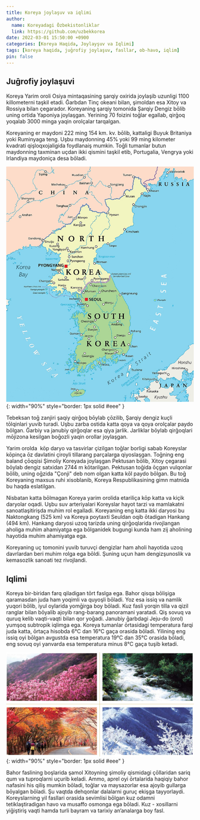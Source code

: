 ```yaml
---
title: Koreya joylaşuv va iqlimi
author:
  name: Koreyadagi Ōzbekistonliklar
  link: https://github.com/uzbekkorea
date: 2022-03-01 15:50:00 +0900
categories: [Koreya Haqida, Joylayşuv va Iqlimi]
tags: [koreya haqida, juḡrofiy joylaşuv, fasllar, ob-havo, iqlim]
pin: false
---
```


## Juḡrofiy joylaşuvi
Koreya Yarim oroli Osiya mintaqasining şarqiy oxirida joylaşib uzunligi 1100 killometerni taşkil etadi. Ḡarbdan Tinç okeani bilan, şimoldan esa Xitoy va Rossiya bilan çegarador. Koreyaning şarqiy tomonida Şarqiy Dengiz bōlib uning ortida Yaponiya joylaşgan. Yerining 70 foizini toḡlar egallab, qirḡoq yoqalab 3000 minga yaqin orolçalar tarqalgan.

Koreyaning er maydoni 222 ming 154 km. kv. bōlib, kattaligi Buyuk Britaniya yoki Ruminyaga teng. Uşbu maydonning 45% yoki 99 ming kilometer kvadrati qişloqxojaligida foydlanaiş mumkin. Toḡli tumanlar butun maydonning taxminan uçdan ikki qismini taşkil etib, Portugalia, Vengrya yoki Irlandiya maydoniça desa bōladi.

![Koreyada Haritasi](/assets/posts/img/korean-peninsula-map.jpg){: width="90%" style="border: 1px solid #eee" }

Tebeksan toḡ zanjiri şaqiy qirḡoq bōylab çōzilib, Şarqiy dengiz kuçli tōlqinlari yuvib turadi. Uşbu zarba ostida katta qoya va qoya orolçalar paydo bōlgan. Ḡarbiy va janubiy qirḡoqlar esa qiya jarlik. Jarliklar bōylab qirḡoqlari mōjizona kesilgan boḡozli yaqin orollar joylaşgan.

Yarim orolda  kōp daryo va tasvirlar çizilgan toḡlar borligi sabab Koreyslar kōpinça ōz davlatini çiroyli tillarang parçalarga qiyoslaşgan. Toḡning eng baland çōqqisi Şimoliy Koreyada joylaşgan Pektusan bōlib, Xitoy çegarasi bōylab dengiz satxidan 2744 m kōtarilgan. Pektusan toḡida ōçgan vulqonlar bōlib, uning oḡzida "Çonji" deb nom olgan katta kōl paydo bōlgan. Bu toḡ Koreyaning maxsus ruhi xisoblanib, Koreya Respublikasining gimn matnida bu haqda eslatilgan.

Nisbatan katta bōlmagan Koreya yarim orolida etariliça kōp katta va kiçik daryolar oqadi. Uşbu suv arteriyalari Koreyslar hayot tarzi va mamlakatni sanoatlaşitirişda muhim rol egalladi. Koreyaning eng katta ikki daryosi bu Naktongkang (525 km) va Koreya poytaxti Seuldan oqib ōtadigan Hankang (494 km). Hankang daryosi uzoq tarizda uning qirḡoqlarida rivojlangan aholiga muhim ahamiyatga ega bōlganidek bugungi kunda ham zij aholining hayotida muhim ahamiyatga ega.

Koreyaning uç tomonini yuvib turuvçi dengizlar ham aholi hayotida uzoq davrlardan beri muhim rolga ega bōldi. Şuning uçun ham dengizşunoslik va kemasozlik sanoati tez rivojlandi.

## Iqlimi
Koreya bir-biridan farq qiladigan tōrt faslga ega. Bahor qisqa bōlişiga qaramasdan juda ham yoqimli va quyoşli bōladi. Yoz esa issiq va namlik yuqori bōlib, iyul oylarida yomḡirga boy bōladi. Kuz fasli yorqin tilla va qizil ranglar bilan bōyalib ajoyib rang-barang panoramani yaratadi. Qiş sovuq va quruq kelib vaqti-vaqti bilan qor yoḡadi. Janubiy ḡarbdagi Jeju-do (orol) yumşoq subtropik iqlimga ega. Koreya tumanlar ōrtasidagi temperatura farqi juda katta, ōrtaça hisobda 6°C dan 16°C gaça orasida bōladi. Yilining eng issiq oyi bōlgan avgustda esa temperatura 19°C dan 35°C orasida bōladi, eng sovuq oyi yanvarda esa temperatura minus 8°C gaça tuşib ketadi.

![Koreyada Tōrt Fasl](/assets/posts/img/korea-4-seaons.jpg){: width="90%" style="border: 1px solid #eee" }

Bahor faslining boşlarida şamol Xitoyning şimoliy qismidagi çōllaridan sariq qum va tuproqlarni uçurib keladi. Ammo, aprel oyi ōrtalarida haqiqiy bahor nafasini his qiliş mumkin bōladi, toḡlar va maysazorlar esa ajoyib gullarga bōyalgan bōladi. Şu vaqtda dehqonlar dalalarni guruç ekişga tayyorlaydi.
Koreyslarning yil fasllari orasida sevimlisi bōlgan kuz odamni tetiklaştiradigan havo va musaffo osmonga ega bōladi. Kuz - xosillarni yiḡiştiriş vaqti hamda turli bayram va tarixiy anʼanalarga boy fasl.